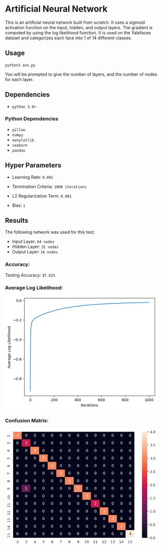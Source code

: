 # Artificial Neural Network

This is an artificial neural network built from scratch. It uses a sigmoid activation function on the input, hidden, and output layers. The gradient is computed by using the log likelihood function. It is used on the Yalefaces dataset and categorizes each face into 1 of 14 different classes.

## Usage

`python3 ann.py`

You will be prompted to give the number of layers, and the number of nodes for each layer.

## Dependencies

- `python 3.8+`

### Python Dependencies

- `pillow`
- `numpy`
- `matplotlib`
- `seaborn`
- `pandas`

## Hyper Parameters

- Learning Rate: `0.001`

- Termination Criteria: `1000 iterations`

- L2 Regularization Term: `0.001`

- Bias: `1`

## Results

The following network was used for this test:

- Input Layer: `64 nodes`
- Hidden Layer: `32 nodes`
- Output Layer: `16 nodes`

### Accuracy:

Testing Accuracy: `97.62%`

### Average Log Likelihood:

![](https://github.com/is386/ANN/blob/master/log.png?raw=true)

### Confusion Matrix:

![](https://github.com/is386/ANN/blob/master/confuse.png?raw=true)
